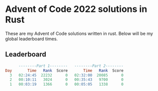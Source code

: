 # Advent of Code 2022 solutions in Rust

These are my Advent of Code solutions written in rust. Below will be my global leaderboard times.

## Leaderboard

```sql
      --------Part 1--------   --------Part 2--------
Day       Time   Rank  Score       Time   Rank  Score
  3   02:24:45  22232      0   02:32:00  20085      0
  2   00:10:11   3024      0   00:35:43   9700      0
  1   00:03:19   1366      0   00:05:05   1338      0
```